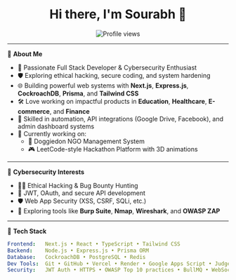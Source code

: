 <h1 align="center">Hi there, I'm Sourabh 👋</h1>
<p align="center">
  <img src="https://komarev.com/ghpvc/?username=raj9661&style=flat-square&color=blue" alt="Profile views"/>
</p>

---

🎯 **About Me**
- 🧠 Passionate Full Stack Developer & Cybersecurity Enthusiast  
- 🛡️ Exploring ethical hacking, secure coding, and system hardening  
- 🌐 Building powerful web systems with **Next.js**, **Express.js**, **CockroachDB**, **Prisma**, and **Tailwind CSS**
- 🛠️ Love working on impactful products in **Education**, **Healthcare**, **E-commerce**, and **Finance**
- 🤖 Skilled in automation, API integrations (Google Drive, Facebook), and admin dashboard systems
- 🚀 Currently working on:  
  - 🧾 Doggiedon NGO Management System  
  - 🎮 LeetCode-style Hackathon Platform with 3D animations  
  

---

🔐 **Cybersecurity Interests**
- 🕵️‍♂️ Ethical Hacking & Bug Bounty Hunting  
- 🔐 JWT, OAuth, and secure API development  
- 🛡️ Web App Security (XSS, CSRF, SQLi, etc.)  
- 🧪 Exploring tools like **Burp Suite**, **Nmap**, **Wireshark**, and **OWASP ZAP**

---

🧰 **Tech Stack**

```yaml
Frontend:   Next.js • React • TypeScript • Tailwind CSS
Backend:    Node.js • Express.js • Prisma ORM
Database:   CockroachDB • PostgreSQL • Redis
Dev Tools:  Git • GitHub • Vercel • Render • Google Apps Script • Judge0
Security:   JWT Auth • HTTPS • OWASP Top 10 practices • BullMQ • WebSockets
